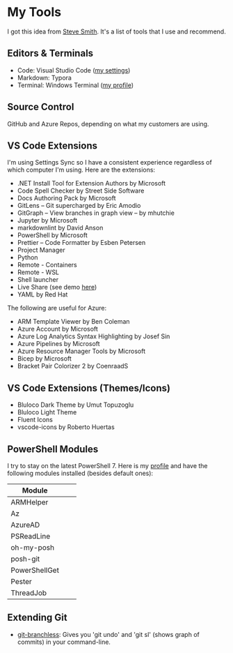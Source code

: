 # My Tools

I got this idea from [Steve Smith](https://ardalis.com/tools-used/). It's a list of tools that I use and recommend.

## Editors & Terminals

- Code: Visual Studio Code ([my settings](https://github.com/wahidsaleemi/vscode))
- Markdown: Typora
- Terminal: Windows Terminal ([my profile](https://github.com/wahidsaleemi/winterminalprofile))

## Source Control

GitHub and Azure Repos, depending on what my customers are using.

## VS Code Extensions

I'm using Settings Sync so I have a consistent experience regardless of which computer I'm using. Here are the extensions:

- .NET Install Tool for Extension Authors by Microsoft
- Code Spell Checker by Street Side Software
- Docs Authoring Pack by Microsoft
- GitLens – Git supercharged by Eric Amodio
- GitGraph – View branches in graph view – by mhutchie
- Jupyter by Microsoft
- markdownlint by David Anson
- PowerShell by Microsoft
- Prettier – Code Formatter by Esben Petersen
- Project Manager
- Python
- Remote - Containers
- Remote - WSL
- Shell launcher
- Live Share (see demo [here](https://www.youtube.com/watch?v=LXH1gz8utZA))
- YAML by Red Hat

The following are useful for Azure:

- ARM Template Viewer by Ben Coleman
- Azure Account by Microsoft
- Azure Log Analytics Syntax Highlighting by Josef Sin
- Azure Pipelines by Microsoft
- Azure Resource Manager Tools by Microsoft
- Bicep by Microsoft
- Bracket Pair Colorizer 2 by CoenraadS

## VS Code Extensions (Themes/Icons)

- Bluloco Dark Theme by Umut Topuzoglu
- Bluloco Light Theme
- Fluent Icons
- vscode-icons by Roberto Huertas

## PowerShell Modules

I try to stay on the latest PowerShell 7. Here is my [profile](https://github.com/wahidsaleemi/pwshprofile) and have the following modules installed (besides default ones):

| Module        |      |      |
| ------------- | ---- | ---- |
| ARMHelper     |      |      |
| Az            |      |      |
| AzureAD       |      |      |
| PSReadLine    |      |      |
| oh-my-posh    |      |      |
| posh-git      |      |      |
| PowerShellGet |      |      |
| Pester        |      |      |
| ThreadJob     |      |      |

## Extending Git

- [git-branchless](https://github.com/arxanas/git-branchless/wiki/Installation): Gives you 'git undo' and 'git sl' (shows graph of commits) in your command-line.
